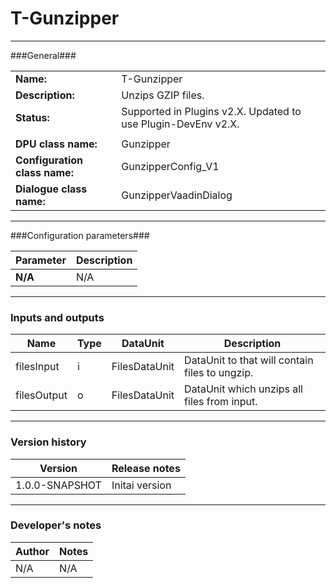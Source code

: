 # T-Gunzipper #
----------

###General###

|                              |                                                                             |
|------------------------------|-----------------------------------------------------------------------------|
|**Name:**                     |T-Gunzipper                                                               |
|**Description:**              |Unzips GZIP files. |
|**Status:**                   |Supported in Plugins v2.X. Updated to use Plugin-DevEnv v2.X.       |
|                              |                                                                             |
|**DPU class name:**           |Gunzipper                                                                | 
|**Configuration class name:** |GunzipperConfig_V1                             |
|**Dialogue class name:**      |GunzipperVaadinDialog                      |

***

###Configuration parameters###

|Parameter                                       |Description                                                              |                                                        
|------------------------------------------------|-------------------------------------------------------------------------|
|**N/A**                                         |N/A                |

***

### Inputs and outputs ###

|Name         |Type           |DataUnit     |Description             |
|-------------|---------------|-------------|------------------------|
|filesInput     |i              |FilesDataUnit  |DataUnit to that will contain files to ungzip.  |  
|filesOutput    |o              |FilesDataUnit  |DataUnit which unzips all files from input. |

***

### Version history ###

|Version          |Release notes               |
|-----------------|----------------------------|
|1.0.0-SNAPSHOT   | Initai version             |


***

### Developer's notes ###

|Author           |Notes                           |
|-----------------|--------------------------------|
|N/A              |N/A                             | 
